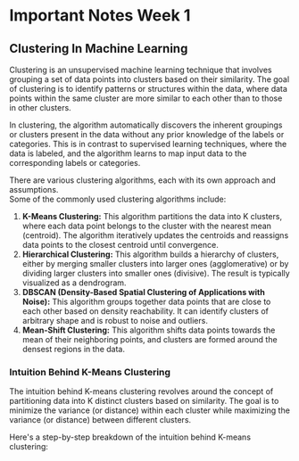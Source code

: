 # Important Notes Week 1

## Clustering In Machine Learning

Clustering is an unsupervised machine learning technique that involves grouping a set of data points into clusters based on their similarity. The goal of clustering is to identify patterns or structures within the data, where data points within the same cluster are more similar to each other than to those in other clusters.

In clustering, the algorithm automatically discovers the inherent groupings or clusters present in the data without any prior knowledge of the labels or categories. This is in contrast to supervised learning techniques, where the data is labeled, and the algorithm learns to map input data to the corresponding labels or categories.

There are various clustering algorithms, each with its own approach and assumptions.<br>
Some of the commonly used clustering algorithms include:

1. **K-Means Clustering:** This algorithm partitions the data into K clusters, where each data point belongs to the cluster with the nearest mean (centroid). The algorithm iteratively updates the centroids and reassigns data points to the closest centroid until convergence.
2. **Hierarchical Clustering:** This algorithm builds a hierarchy of clusters, either by merging smaller clusters into larger ones (agglomerative) or by dividing larger clusters into smaller ones (divisive). The result is typically visualized as a dendrogram.
3. **DBSCAN (Density-Based Spatial Clustering of Applications with Noise):** This algorithm groups together data points that are close to each other based on density reachability. It can identify clusters of arbitrary shape and is robust to noise and outliers.
4. **Mean-Shift Clustering:** This algorithm shifts data points towards the mean of their neighboring points, and clusters are formed around the densest regions in the data.

### Intuition Behind K-Means Clustering

The intuition behind K-means clustering revolves around the concept of partitioning data into K distinct clusters based on similarity. The goal is to minimize the variance (or distance) within each cluster while maximizing the variance (or distance) between different clusters.

Here's a step-by-step breakdown of the intuition behind K-means clustering:
